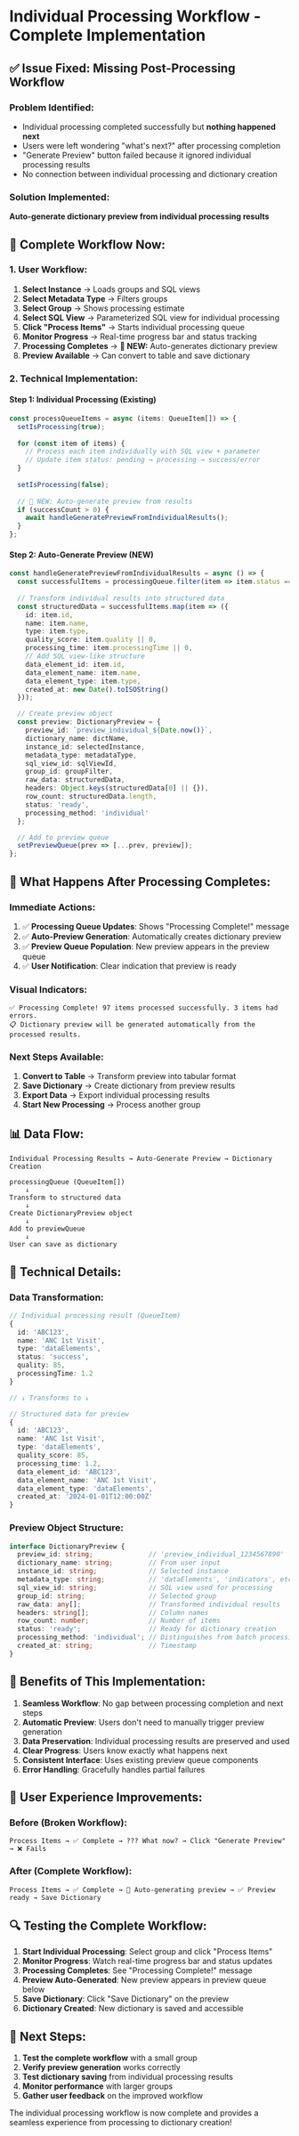 # Individual Processing Workflow - Complete Implementation

## ✅ **Issue Fixed: Missing Post-Processing Workflow**

### **Problem Identified:**
- Individual processing completed successfully but **nothing happened next**
- Users were left wondering "what's next?" after processing completion
- "Generate Preview" button failed because it ignored individual processing results
- No connection between individual processing and dictionary creation

### **Solution Implemented:**
**Auto-generate dictionary preview from individual processing results**

## 🔄 **Complete Workflow Now:**

### **1. User Workflow:**
1. **Select Instance** → Loads groups and SQL views
2. **Select Metadata Type** → Filters groups 
3. **Select Group** → Shows processing estimate
4. **Select SQL View** → Parameterized SQL view for individual processing
5. **Click "Process Items"** → Starts individual processing queue
6. **Monitor Progress** → Real-time progress bar and status tracking
7. **Processing Completes** → **🔧 NEW:** Auto-generates dictionary preview
8. **Preview Available** → Can convert to table and save dictionary

### **2. Technical Implementation:**

#### **Step 1: Individual Processing (Existing)**
```typescript
const processQueueItems = async (items: QueueItem[]) => {
  setIsProcessing(true);
  
  for (const item of items) {
    // Process each item individually with SQL view + parameter
    // Update item status: pending → processing → success/error
  }
  
  setIsProcessing(false);
  
  // 🔧 NEW: Auto-generate preview from results
  if (successCount > 0) {
    await handleGeneratePreviewFromIndividualResults();
  }
};
```

#### **Step 2: Auto-Generate Preview (NEW)**
```typescript
const handleGeneratePreviewFromIndividualResults = async () => {
  const successfulItems = processingQueue.filter(item => item.status === 'success');
  
  // Transform individual results into structured data
  const structuredData = successfulItems.map(item => ({
    id: item.id,
    name: item.name,
    type: item.type,
    quality_score: item.quality || 0,
    processing_time: item.processingTime || 0,
    // Add SQL view-like structure
    data_element_id: item.id,
    data_element_name: item.name,
    data_element_type: item.type,
    created_at: new Date().toISOString()
  }));

  // Create preview object
  const preview: DictionaryPreview = {
    preview_id: `preview_individual_${Date.now()}`,
    dictionary_name: dictName,
    instance_id: selectedInstance,
    metadata_type: metadataType,
    sql_view_id: sqlViewId,
    group_id: groupFilter,
    raw_data: structuredData,
    headers: Object.keys(structuredData[0] || {}),
    row_count: structuredData.length,
    status: 'ready',
    processing_method: 'individual'
  };

  // Add to preview queue
  setPreviewQueue(prev => [...prev, preview]);
};
```

## 🎯 **What Happens After Processing Completes:**

### **Immediate Actions:**
1. ✅ **Processing Queue Updates**: Shows "Processing Complete!" message
2. ✅ **Auto-Preview Generation**: Automatically creates dictionary preview
3. ✅ **Preview Queue Population**: New preview appears in the preview queue
4. ✅ **User Notification**: Clear indication that preview is ready

### **Visual Indicators:**
```
✅ Processing Complete! 97 items processed successfully. 3 items had errors.
📋 Dictionary preview will be generated automatically from the processed results.
```

### **Next Steps Available:**
1. **Convert to Table** → Transform preview into tabular format
2. **Save Dictionary** → Create dictionary from preview results
3. **Export Data** → Export individual processing results
4. **Start New Processing** → Process another group

## 📊 **Data Flow:**

```
Individual Processing Results → Auto-Generate Preview → Dictionary Creation

processingQueue (QueueItem[])
    ↓
Transform to structured data
    ↓
Create DictionaryPreview object
    ↓
Add to previewQueue
    ↓
User can save as dictionary
```

## 🔧 **Technical Details:**

### **Data Transformation:**
```typescript
// Individual processing result (QueueItem)
{
  id: 'ABC123',
  name: 'ANC 1st Visit',
  type: 'dataElements',
  status: 'success',
  quality: 85,
  processingTime: 1.2
}

// ↓ Transforms to ↓

// Structured data for preview
{
  id: 'ABC123',
  name: 'ANC 1st Visit',
  type: 'dataElements',
  quality_score: 85,
  processing_time: 1.2,
  data_element_id: 'ABC123',
  data_element_name: 'ANC 1st Visit',
  data_element_type: 'dataElements',
  created_at: '2024-01-01T12:00:00Z'
}
```

### **Preview Object Structure:**
```typescript
interface DictionaryPreview {
  preview_id: string;              // 'preview_individual_1234567890'
  dictionary_name: string;         // From user input
  instance_id: string;             // Selected instance
  metadata_type: string;           // 'dataElements', 'indicators', etc.
  sql_view_id: string;             // SQL view used for processing
  group_id: string;                // Selected group
  raw_data: any[];                 // Transformed individual results
  headers: string[];               // Column names
  row_count: number;               // Number of items
  status: 'ready';                 // Ready for dictionary creation
  processing_method: 'individual'; // Distinguishes from batch processing
  created_at: string;              // Timestamp
}
```

## 🎉 **Benefits of This Implementation:**

1. **Seamless Workflow**: No gap between processing completion and next steps
2. **Automatic Preview**: Users don't need to manually trigger preview generation
3. **Data Preservation**: Individual processing results are preserved and used
4. **Clear Progress**: Users know exactly what happens next
5. **Consistent Interface**: Uses existing preview queue components
6. **Error Handling**: Gracefully handles partial failures

## 🚀 **User Experience Improvements:**

### **Before (Broken Workflow):**
```
Process Items → ✅ Complete → ??? What now? → Click "Generate Preview" → ❌ Fails
```

### **After (Complete Workflow):**
```
Process Items → ✅ Complete → 🔄 Auto-generating preview → ✅ Preview ready → Save Dictionary
```

## 🔍 **Testing the Complete Workflow:**

1. **Start Individual Processing**: Select group and click "Process Items"
2. **Monitor Progress**: Watch real-time progress bar and status updates
3. **Processing Completes**: See "Processing Complete!" message
4. **Preview Auto-Generated**: New preview appears in preview queue below
5. **Save Dictionary**: Click "Save Dictionary" on the preview
6. **Dictionary Created**: New dictionary is saved and accessible

## 📝 **Next Steps:**

1. **Test the complete workflow** with a small group
2. **Verify preview generation** works correctly
3. **Test dictionary saving** from individual processing results
4. **Monitor performance** with larger groups
5. **Gather user feedback** on the improved workflow

The individual processing workflow is now complete and provides a seamless experience from processing to dictionary creation!